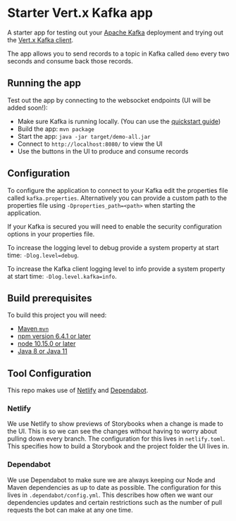 # Starter Vert.x Kafka app

A starter app for testing out your [Apache Kafka](https://kafka.apache.org) deployment and trying out the [Vert.x Kafka client](https://vertx.io/docs/vertx-kafka-client/java/).

The app allows you to send records to a topic in Kafka called `demo` every two seconds and consume back those records.

## Running the app

Test out the app by connecting to the websocket endpoints (UI will be added soon!):

 - Make sure Kafka is running locally. (You can use the [quickstart guide](https://kafka.apache.org/quickstart))
 - Build the app: `mvn package`
 - Start the app: `java -jar target/demo-all.jar`
 - Connect to `http://localhost:8080/` to view the UI
 - Use the buttons in the UI to produce and consume records

## Configuration

To configure the application to connect to your Kafka edit the properties file called `kafka.properties`.
Alternatively you can provide a custom path to the properties file using `-Dproperties_path=<path>` when starting the application.

If your Kafka is secured you will need to enable the security configuration options in your properties file.

To increase the logging level to debug provide a system property at start time: `-Dlog.level=debug`.

To increase the Kafka client logging level to info provide a system property at start time: `-Dlog.level.kafka=info`.

## Build prerequisites

To build this project you will need:

- [Maven `mvn`](https://maven.apache.org/)
- [npm version 6.4.1 or later](https://docs.npmjs.com/downloading-and-installing-node-js-and-npm)
- [node 10.15.0 or later](https://docs.npmjs.com/downloading-and-installing-node-js-and-npm)
- [Java 8 or Java 11](https://adoptopenjdk.net)

## Tool Configuration

This repo makes use of [Netlify](https://www.netlify.com/) and [Dependabot](https://dependabot.com/).

### Netlify

We use Netlify to show previews of Storybooks when a change is made to the UI. This is so we can see the changes without having to worry about pulling down every branch. The configuration for this lives in `netlify.toml`. This specifies how to build a Storybook and the project folder the UI lives in.

### Dependabot

We use Dependabot to make sure we are always keeping our Node and Maven dependencies as up to date as possible. The configuration for this lives in `.dependabot/config.yml`. This describes how often we want our dependencies updates and certain restrictions such as the number of pull requests the bot can make at any one time.

